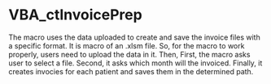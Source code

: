 # VBA_ctInvoicePrep
The macro uses the data uploaded to create and save the invoice files with a specific format.
It is macro of an .xlsm file. So, for the macro to work properly, users need to upload the data in it.
Then,
First, the macro asks user to select a file.
Second, it asks which month will the invoiced.
Finally, it creates invocies for each patient and saves them in the determined path.
